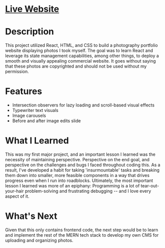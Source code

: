 # [Live Website](https://deondregarciaphoto.netlify.app/)

# Description
This project utilized React, HTML, and CSS to build a photography portfolio website displaying photos I took myself. The goal was to learn React and leverage its state management capabilities, among other things, to deploy a smooth and visually appealing commercial website. It goes without saying that these photos are copyrighted and should not be used without my permission.

# Features
- Intersection observers for lazy loading and scroll-based visual effects
- Typewriter text visuals
- Image carousels
- Before and after image edits slide

# What I Learned
This was my first major project, and an important lesson I learned was the necessity of maintaining perspective. Perspective on the end goal, and perspective on the challenges and bugs I faced throughout coding this. As a result, I've developed a habit for taking 'insurmountable' tasks and breaking them down into smaller, more feasible components in a way that drives progress even when I run into roadblocks. Ultimately, the most important lesson I learned was more of an epiphany: Programming is a lot of tear-out-your-hair problem-solving and frustrating debugging -- and I love every aspect of it.

# What's Next
Given that this only contains frontend code, the next step would be to learn and implement the rest of the MERN tech stack to develop my own CMS for uploading and organizing photos.
